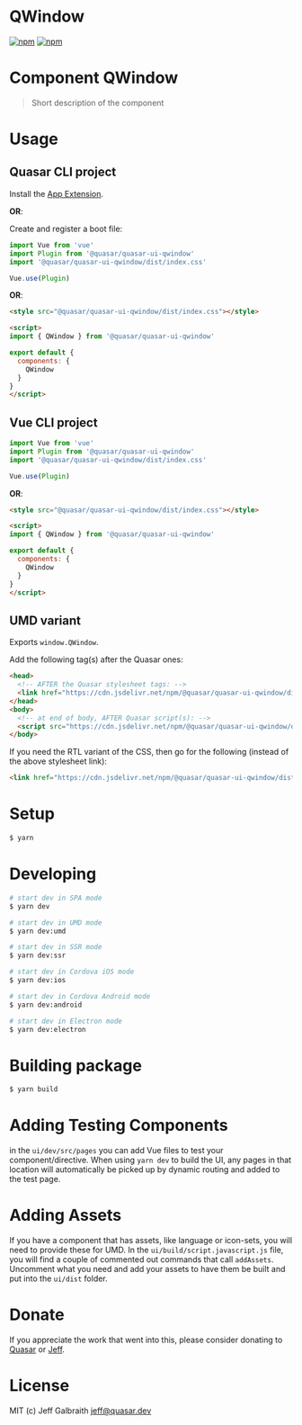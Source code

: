 QWindow
===

[![npm](https://img.shields.io/npm/v/quasar-ui-qwindow.svg?label=quasar-ui-qwindow)](https://www.npmjs.com/package/quasar-ui-qwindow)
[![npm](https://img.shields.io/npm/dt/quasar-ui-qwindow.svg)](https://www.npmjs.com/package/quasar-ui-qwindow)

# Component QWindow
> Short description of the component


# Usage

## Quasar CLI project

Install the [App Extension](../app-extension).

**OR**:

Create and register a boot file:

```js
import Vue from 'vue'
import Plugin from '@quasar/quasar-ui-qwindow'
import '@quasar/quasar-ui-qwindow/dist/index.css'

Vue.use(Plugin)
```

**OR**:

```html
<style src="@quasar/quasar-ui-qwindow/dist/index.css"></style>

<script>
import { QWindow } from '@quasar/quasar-ui-qwindow'

export default {
  components: {
    QWindow
  }
}
</script>
```

## Vue CLI project

```js
import Vue from 'vue'
import Plugin from '@quasar/quasar-ui-qwindow'
import '@quasar/quasar-ui-qwindow/dist/index.css'

Vue.use(Plugin)
```

**OR**:

```html
<style src="@quasar/quasar-ui-qwindow/dist/index.css"></style>

<script>
import { QWindow } from '@quasar/quasar-ui-qwindow'

export default {
  components: {
    QWindow
  }
}
</script>
```

## UMD variant

Exports `window.QWindow`.

Add the following tag(s) after the Quasar ones:

```html
<head>
  <!-- AFTER the Quasar stylesheet tags: -->
  <link href="https://cdn.jsdelivr.net/npm/@quasar/quasar-ui-qwindow/dist/index.min.css" rel="stylesheet" type="text/css">
</head>
<body>
  <!-- at end of body, AFTER Quasar script(s): -->
  <script src="https://cdn.jsdelivr.net/npm/@quasar/quasar-ui-qwindow/dist/index.umd.min.js"></script>
</body>
```
If you need the RTL variant of the CSS, then go for the following (instead of the above stylesheet link):
```html
<link href="https://cdn.jsdelivr.net/npm/@quasar/quasar-ui-qwindow/dist/index.rtl.min.css" rel="stylesheet" type="text/css">
```

# Setup
```bash
$ yarn
```

# Developing
```bash
# start dev in SPA mode
$ yarn dev

# start dev in UMD mode
$ yarn dev:umd

# start dev in SSR mode
$ yarn dev:ssr

# start dev in Cordova iOS mode
$ yarn dev:ios

# start dev in Cordova Android mode
$ yarn dev:android

# start dev in Electron mode
$ yarn dev:electron
```

# Building package
```bash
$ yarn build
```

# Adding Testing Components
in the `ui/dev/src/pages` you can add Vue files to test your component/directive. When using `yarn dev` to build the UI, any pages in that location will automatically be picked up by dynamic routing and added to the test page.

# Adding Assets
If you have a component that has assets, like language or icon-sets, you will need to provide these for UMD. In the `ui/build/script.javascript.js` file, you will find a couple of commented out commands that call `addAssets`. Uncomment what you need and add your assets to have them be built and put into the `ui/dist` folder.

# Donate

If you appreciate the work that went into this, please consider donating to [Quasar](https://donate.quasar.dev) or [Jeff](https://github.com/sponsors/hawkeye64).

# License
MIT (c) Jeff Galbraith <jeff@quasar.dev>
